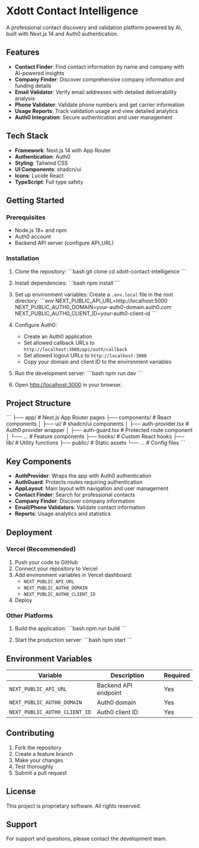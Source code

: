 # Xdott Contact Intelligence

A professional contact discovery and validation platform powered by AI, built with Next.js 14 and Auth0 authentication.

## Features

- **Contact Finder**: Find contact information by name and company with AI-powered insights
- **Company Finder**: Discover comprehensive company information and funding details
- **Email Validator**: Verify email addresses with detailed deliverability analysis
- **Phone Validator**: Validate phone numbers and get carrier information
- **Usage Reports**: Track validation usage and view detailed analytics
- **Auth0 Integration**: Secure authentication and user management

## Tech Stack

- **Framework**: Next.js 14 with App Router
- **Authentication**: Auth0
- **Styling**: Tailwind CSS
- **UI Components**: shadcn/ui
- **Icons**: Lucide React
- **TypeScript**: Full type safety

## Getting Started

### Prerequisites

- Node.js 18+ and npm
- Auth0 account
- Backend API server (configure API_URL)

### Installation

1. Clone the repository:
\`\`\`bash
git clone <repository-url>
cd xdott-contact-intelligence
\`\`\`

2. Install dependencies:
\`\`\`bash
npm install
\`\`\`

3. Set up environment variables:
Create a `.env.local` file in the root directory:
\`\`\`env
NEXT_PUBLIC_API_URL=http://localhost:5000
NEXT_PUBLIC_AUTH0_DOMAIN=your-auth0-domain.auth0.com
NEXT_PUBLIC_AUTH0_CLIENT_ID=your-auth0-client-id
\`\`\`

4. Configure Auth0:
   - Create an Auth0 application
   - Set allowed callback URLs to `http://localhost:3000/api/auth/callback`
   - Set allowed logout URLs to `http://localhost:3000`
   - Copy your domain and client ID to the environment variables

5. Run the development server:
\`\`\`bash
npm run dev
\`\`\`

6. Open [http://localhost:3000](http://localhost:3000) in your browser.

## Project Structure

\`\`\`
├── app/                    # Next.js App Router pages
├── components/            # React components
│   ├── ui/               # shadcn/ui components
│   ├── auth-provider.tsx # Auth0 provider wrapper
│   ├── auth-guard.tsx    # Protected route component
│   └── ...               # Feature components
├── hooks/                # Custom React hooks
├── lib/                  # Utility functions
├── public/               # Static assets
└── ...                   # Config files
\`\`\`

## Key Components

- **AuthProvider**: Wraps the app with Auth0 authentication
- **AuthGuard**: Protects routes requiring authentication
- **AppLayout**: Main layout with navigation and user management
- **Contact Finder**: Search for professional contacts
- **Company Finder**: Discover company information
- **Email/Phone Validators**: Validate contact information
- **Reports**: Usage analytics and statistics

## Deployment

### Vercel (Recommended)

1. Push your code to GitHub
2. Connect your repository to Vercel
3. Add environment variables in Vercel dashboard:
   - `NEXT_PUBLIC_API_URL`
   - `NEXT_PUBLIC_AUTH0_DOMAIN`
   - `NEXT_PUBLIC_AUTH0_CLIENT_ID`
4. Deploy

### Other Platforms

1. Build the application:
\`\`\`bash
npm run build
\`\`\`

2. Start the production server:
\`\`\`bash
npm start
\`\`\`

## Environment Variables

| Variable | Description | Required |
|----------|-------------|----------|
| `NEXT_PUBLIC_API_URL` | Backend API endpoint | Yes |
| `NEXT_PUBLIC_AUTH0_DOMAIN` | Auth0 domain | Yes |
| `NEXT_PUBLIC_AUTH0_CLIENT_ID` | Auth0 client ID | Yes |

## Contributing

1. Fork the repository
2. Create a feature branch
3. Make your changes
4. Test thoroughly
5. Submit a pull request

## License

This project is proprietary software. All rights reserved.

## Support

For support and questions, please contact the development team.
